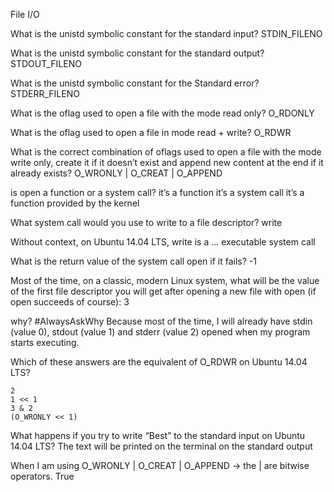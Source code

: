 File I/O

What is the unistd symbolic constant for the standard input?
	STDIN_FILENO

What is the unistd symbolic constant for the standard output?
	STDOUT_FILENO

What is the unistd symbolic constant for the Standard error?
	STDERR_FILENO

What is the oflag used to open a file with the mode read only?
	O_RDONLY

What is the oflag used to open a file in mode read + write?
	O_RDWR

What is the correct combination of oflags used to open a file with the mode write only, create it if it doesn’t exist and append new content at the end if it already exists?
	O_WRONLY | O_CREAT | O_APPEND

is open a function or a system call?
	it’s a function
	it’s a system call
	it’s a function provided by the kernel

What system call would you use to write to a file descriptor?
	write

Without context, on Ubuntu 14.04 LTS, write is a …
	executable
	system call

What is the return value of the system call open if it fails?
	-1

Most of the time, on a classic, modern Linux system, what will be the value of the first file descriptor you will get after opening a new file with open (if open succeeds of course):
	3

why? #AlwaysAskWhy
	Because most of the time, I will already have stdin (value 0), stdout (value 1) and stderr (value 2) opened when my program starts executing.

Which of these answers are the equivalent of O_RDWR on Ubuntu 14.04 LTS?

	2
	1 << 1
	3 & 2
	(O_WRONLY << 1)

What happens if you try to write “Best” to the standard input on Ubuntu 14.04 LTS?
	The text will be printed on the terminal on the standard output

When I am using O_WRONLY | O_CREAT | O_APPEND -> the | are bitwise operators.
	True
